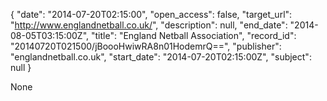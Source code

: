 {
  "date": "2014-07-20T02:15:00", 
  "open_access": false, 
  "target_url": "http://www.englandnetball.co.uk/", 
  "description": null, 
  "end_date": "2014-08-05T03:15:00Z", 
  "title": "England Netball Association", 
  "record_id": "20140720T021500/jBoooHwiwRA8n01HodemrQ==", 
  "publisher": "englandnetball.co.uk", 
  "start_date": "2014-07-20T02:15:00Z", 
  "subject": null
}

None